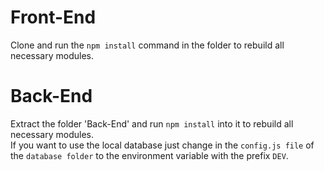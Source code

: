 # Front-End 
Clone and run the `npm install` command in the folder to rebuild all necessary modules.
# Back-End
Extract the folder 'Back-End' and run `npm install` into it to rebuild all necessary modules.\
If you want to use the local database just change in the `config.js file` of the `database folder` to the environment variable with the prefix `DEV`.


